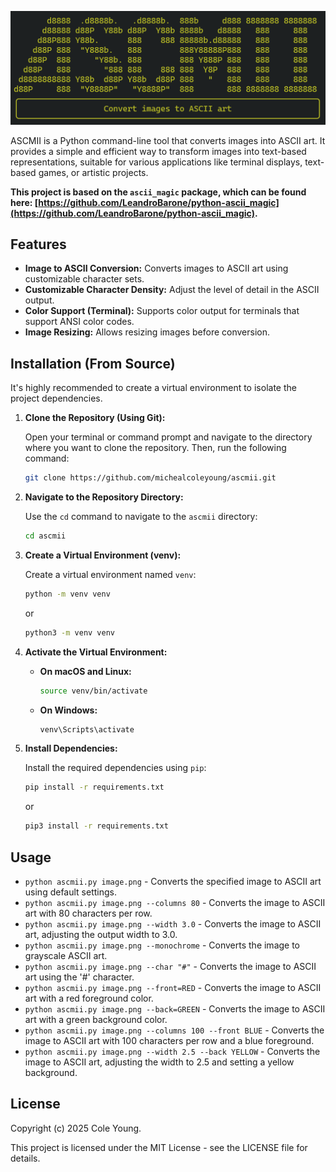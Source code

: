 ![ASCMII](Images/ascmii-docstring.png)

ASCMII is a Python command-line tool that converts images into ASCII art. It provides a simple and efficient way to transform images into text-based representations, suitable for various applications like terminal displays, text-based games, or artistic projects.

**This project is based on the `ascii_magic` package, which can be found here: [https://github.com/LeandroBarone/python-ascii_magic](https://github.com/LeandroBarone/python-ascii_magic).**

## Features

* **Image to ASCII Conversion:** Converts images to ASCII art using customizable character sets.
* **Customizable Character Density:** Adjust the level of detail in the ASCII output.
* **Color Support (Terminal):** Supports color output for terminals that support ANSI color codes.
* **Image Resizing:** Allows resizing images before conversion.

## Installation (From Source)

It's highly recommended to create a virtual environment to isolate the project dependencies.

1.  **Clone the Repository (Using Git):**

    Open your terminal or command prompt and navigate to the directory where you want to clone the repository. Then, run the following command:

    ```bash
    git clone https://github.com/michealcoleyoung/ascmii.git
    ```

2.  **Navigate to the Repository Directory:**

    Use the `cd` command to navigate to the `ascmii` directory:

    ```bash
    cd ascmii
    ```

3.  **Create a Virtual Environment (venv):**

    Create a virtual environment named `venv`:

    ```bash
    python -m venv venv
    ```

    or

    ```bash
    python3 -m venv venv
    ```

4.  **Activate the Virtual Environment:**

    * **On macOS and Linux:**

        ```bash
        source venv/bin/activate
        ```

    * **On Windows:**

        ```bash
        venv\Scripts\activate
        ```

5.  **Install Dependencies:**

    Install the required dependencies using `pip`:

    ```bash
    pip install -r requirements.txt
    ```

    or

    ```bash
    pip3 install -r requirements.txt
    ```

## Usage

* `python ascmii.py image.png` - Converts the specified image to ASCII art using default settings.
* `python ascmii.py image.png --columns 80` - Converts the image to ASCII art with 80 characters per row.
* `python ascmii.py image.png --width 3.0` - Converts the image to ASCII art, adjusting the output width to 3.0.
* `python ascmii.py image.png --monochrome` - Converts the image to grayscale ASCII art.
* `python ascmii.py image.png --char "#"` - Converts the image to ASCII art using the '#' character.
* `python ascmii.py image.png --front=RED` - Converts the image to ASCII art with a red foreground color.
* `python ascmii.py image.png --back=GREEN` - Converts the image to ASCII art with a green background color.
* `python ascmii.py image.png --columns 100 --front BLUE` - Converts the image to ASCII art with 100 characters per row and a blue foreground.
* `python ascmii.py image.png --width 2.5 --back YELLOW` - Converts the image to ASCII art, adjusting the width to 2.5 and setting a yellow background.

## License

Copyright (c) 2025 Cole Young.

This project is licensed under the MIT License - see the LICENSE file for details.